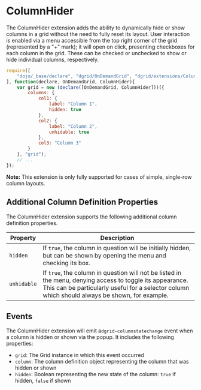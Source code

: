 # ColumnHider

The ColumnHider extension adds the ability to dynamically hide or show columns
in a grid without the need to fully reset its layout. User interaction is
enabled via a menu accessible from the top right corner of the grid
(represented by a "+" mark); it will open on click, presenting checkboxes for
each column in the grid. These can be checked or unchecked to show or hide
individual columns, respectively.

```js
require([
    "dojo/_base/declare", "dgrid/OnDemandGrid", "dgrid/extensions/ColumnHider"
], function(declare, OnDemandGrid, ColumnHider){
    var grid = new (declare([OnDemandGrid, ColumnHider]))({
        columns: {
            col1: {
                label: "Column 1",
                hidden: true
            },
            col2: {
                label: "Column 2",
                unhidable: true
            },
            col3: "Column 3"
        }
    }, "grid");
    // ...
});
```

**Note:** This extension is only fully supported for cases of simple, single-row
column layouts.

## Additional Column Definition Properties

The ColumnHider extension supports the following additional column definition properties.

Property | Description
-------- | -----------
`hidden` | If `true`, the column in question will be initially hidden, but can be shown by opening the menu and checking its box.
`unhidable` | If `true`, the column in question will not be listed in the menu, denying access to toggle its appearance.  This can be particularly useful for a selector column which should always be shown, for example.

## Events

The ColumnHider extension will emit a`dgrid-columnstatechange` event when a
column is hidden or shown via the popup. It includes the following properties:

* `grid`: The Grid instance in which this event occurred
* `column`: The column definition object representing the column that was
  hidden or shown
* `hidden`: Boolean representing the new state of the column: `true` if
  hidden, `false` if shown